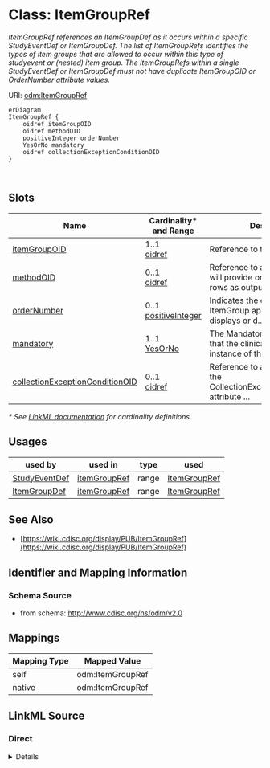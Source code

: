 # Class: ItemGroupRef

_ItemGroupRef references an ItemGroupDef as it occurs within a specific StudyEventDef or ItemGroupDef. The list of ItemGroupRefs identifies the types of item groups that are allowed to occur within this type of studyevent or (nested) item group. The ItemGroupRefs within a single StudyEventDef or ItemGroupDef must not have duplicate ItemGroupOID or OrderNumber attribute values._




URI: [odm:ItemGroupRef](http://www.cdisc.org/ns/odm/v2.0/ItemGroupRef)


```mermaid
erDiagram
ItemGroupRef {
    oidref itemGroupOID  
    oidref methodOID  
    positiveInteger orderNumber  
    YesOrNo mandatory  
    oidref collectionExceptionConditionOID  
}



```



<!-- no inheritance hierarchy -->


## Slots

| Name | Cardinality* and Range | Description | Inheritance |
| ---  | --- | --- | --- |
| [itemGroupOID](itemGroupOID.md) | 1..1 <br/> [oidref](oidref.md) | Reference to the ItemGroupDef . | direct |
| [methodOID](methodOID.md) | 0..1 <br/> [oidref](oidref.md) | Reference to a MethodDef that will provide one or more data rows as output. T... | direct |
| [orderNumber](orderNumber.md) | 0..1 <br/> [positiveInteger](positiveInteger.md) | Indicates the order in which this ItemGroup appears in Metadata displays or d... | direct |
| [mandatory](mandatory.md) | 1..1 <br/> [YesOrNo](YesOrNo.md) | The Mandatory flag indicates that the clinical data for an instance of the co... | direct |
| [collectionExceptionConditionOID](collectionExceptionConditionOID.md) | 0..1 <br/> [oidref](oidref.md) | Reference to a ConditionDef If the CollectionExceptionConditionOID attribute ... | direct |

_* See [LinkML documentation](https://linkml.io/linkml/schemas/slots.html#slot-cardinality) for cardinality definitions._




## Usages

| used by | used in | type | used |
| ---  | --- | --- | --- |
| [StudyEventDef](StudyEventDef.md) | [itemGroupRef](itemGroupRef.md) | range | [ItemGroupRef](ItemGroupRef.md) |
| [ItemGroupDef](ItemGroupDef.md) | [itemGroupRef](itemGroupRef.md) | range | [ItemGroupRef](ItemGroupRef.md) |






## See Also

* [https://wiki.cdisc.org/display/PUB/ItemGroupRef](https://wiki.cdisc.org/display/PUB/ItemGroupRef)

## Identifier and Mapping Information







### Schema Source


* from schema: http://www.cdisc.org/ns/odm/v2.0





## Mappings

| Mapping Type | Mapped Value |
| ---  | ---  |
| self | odm:ItemGroupRef |
| native | odm:ItemGroupRef |





## LinkML Source

<!-- TODO: investigate https://stackoverflow.com/questions/37606292/how-to-create-tabbed-code-blocks-in-mkdocs-or-sphinx -->

### Direct

<details>
```yaml
name: ItemGroupRef
description: ItemGroupRef references an ItemGroupDef as it occurs within a specific
  StudyEventDef or ItemGroupDef. The list of ItemGroupRefs identifies the types of
  item groups that are allowed to occur within this type of studyevent or (nested)
  item group. The ItemGroupRefs within a single StudyEventDef or ItemGroupDef must
  not have duplicate ItemGroupOID or OrderNumber attribute values.
from_schema: http://www.cdisc.org/ns/odm/v2.0
see_also:
- https://wiki.cdisc.org/display/PUB/ItemGroupRef
rank: 1000
slots:
- itemGroupOID
- methodOID
- orderNumber
- mandatory
- collectionExceptionConditionOID
slot_usage:
  itemGroupOID:
    name: itemGroupOID
    description: Reference to the ItemGroupDef .
    comments:
    - 'Required

      range: oidref

      Must match the OID atttribute for an ItemGroupDef in the Study/MetaDataVersion.'
    domain_of:
    - ItemGroupRef
    - SourceItem
    - ItemGroupData
    - KeySet
    range: oidref
    required: true
  methodOID:
    name: methodOID
    description: Reference to a MethodDef that will provide one or more data rows
      as output. The MethodDef is used to prepopulate items
    comments:
    - 'Optional

      range: oidref

      The MethodOID value must match the OID attribute for a MethodDef in this Study/MetaDataVersion.'
    domain_of:
    - ItemGroupRef
    - ItemRef
    - TransitionTimingConstraint
    range: oidref
  orderNumber:
    name: orderNumber
    description: Indicates the order in which this ItemGroup appears in Metadata displays
      or data entry applications. The OrderNumber attribute provides an ordering on
      the ItemGroupDefs (within StudyEventDef or ItemGroupDef) for use whenever a
      list of ItemGroupDefs is presented to a user. Order of execution is preferably
      defined in a workflow (see Section 3.2.2.1.8, WorkflowDef ) but when used without
      a workflow, may be used the define the order in which data entry forms are presented
      in an application UI.
    comments:
    - 'Optional

      range: positiveInteger

      The StudyEventRefs within a StudyEventGroup must not have duplicate OrderNumber
      values'
    domain_of:
    - StudyEventGroupRef
    - StudyEventRef
    - ItemGroupRef
    - ItemRef
    - CodeListItem
    - Parameter
    - ReturnValue
    - StudyEndPointRef
    range: positiveInteger
  mandatory:
    name: mandatory
    description: The Mandatory flag indicates that the clinical data for an instance
      of the containing event or ItemGroup would be incomplete without an instance
      of this type of ItemGroup. ODM clinical data files that are incomplete in this
      sense may be considered incomplete for study review and analysis purposes.
    comments:
    - 'Required

      enum values: (Yes | No)

      When the value is Yes, the data for each subject in the study must include a
      StudyEventData element with this StudyEventOID.'
    domain_of:
    - StudyEventGroupRef
    - StudyEventRef
    - ItemGroupRef
    - ItemRef
    range: YesOrNo
    required: true
  collectionExceptionConditionOID:
    name: collectionExceptionConditionOID
    description: Reference to a ConditionDef If the CollectionExceptionConditionOID
      attribute is provided, the ConditionDef it references describes the circumstances
      under which data for this ItemGroup should not be collected.
    comments:
    - 'Optional

      range: oidref

      The CollectionExceptionConditionOID value must match the OID attribute for a
      ConditionDef in this Study/MetaDataVersion'
    domain_of:
    - StudyEventGroupRef
    - StudyEventRef
    - ItemGroupRef
    - ItemRef
    range: oidref
class_uri: odm:ItemGroupRef

```
</details>

### Induced

<details>
```yaml
name: ItemGroupRef
description: ItemGroupRef references an ItemGroupDef as it occurs within a specific
  StudyEventDef or ItemGroupDef. The list of ItemGroupRefs identifies the types of
  item groups that are allowed to occur within this type of studyevent or (nested)
  item group. The ItemGroupRefs within a single StudyEventDef or ItemGroupDef must
  not have duplicate ItemGroupOID or OrderNumber attribute values.
from_schema: http://www.cdisc.org/ns/odm/v2.0
see_also:
- https://wiki.cdisc.org/display/PUB/ItemGroupRef
rank: 1000
slot_usage:
  itemGroupOID:
    name: itemGroupOID
    description: Reference to the ItemGroupDef .
    comments:
    - 'Required

      range: oidref

      Must match the OID atttribute for an ItemGroupDef in the Study/MetaDataVersion.'
    domain_of:
    - ItemGroupRef
    - SourceItem
    - ItemGroupData
    - KeySet
    range: oidref
    required: true
  methodOID:
    name: methodOID
    description: Reference to a MethodDef that will provide one or more data rows
      as output. The MethodDef is used to prepopulate items
    comments:
    - 'Optional

      range: oidref

      The MethodOID value must match the OID attribute for a MethodDef in this Study/MetaDataVersion.'
    domain_of:
    - ItemGroupRef
    - ItemRef
    - TransitionTimingConstraint
    range: oidref
  orderNumber:
    name: orderNumber
    description: Indicates the order in which this ItemGroup appears in Metadata displays
      or data entry applications. The OrderNumber attribute provides an ordering on
      the ItemGroupDefs (within StudyEventDef or ItemGroupDef) for use whenever a
      list of ItemGroupDefs is presented to a user. Order of execution is preferably
      defined in a workflow (see Section 3.2.2.1.8, WorkflowDef ) but when used without
      a workflow, may be used the define the order in which data entry forms are presented
      in an application UI.
    comments:
    - 'Optional

      range: positiveInteger

      The StudyEventRefs within a StudyEventGroup must not have duplicate OrderNumber
      values'
    domain_of:
    - StudyEventGroupRef
    - StudyEventRef
    - ItemGroupRef
    - ItemRef
    - CodeListItem
    - Parameter
    - ReturnValue
    - StudyEndPointRef
    range: positiveInteger
  mandatory:
    name: mandatory
    description: The Mandatory flag indicates that the clinical data for an instance
      of the containing event or ItemGroup would be incomplete without an instance
      of this type of ItemGroup. ODM clinical data files that are incomplete in this
      sense may be considered incomplete for study review and analysis purposes.
    comments:
    - 'Required

      enum values: (Yes | No)

      When the value is Yes, the data for each subject in the study must include a
      StudyEventData element with this StudyEventOID.'
    domain_of:
    - StudyEventGroupRef
    - StudyEventRef
    - ItemGroupRef
    - ItemRef
    range: YesOrNo
    required: true
  collectionExceptionConditionOID:
    name: collectionExceptionConditionOID
    description: Reference to a ConditionDef If the CollectionExceptionConditionOID
      attribute is provided, the ConditionDef it references describes the circumstances
      under which data for this ItemGroup should not be collected.
    comments:
    - 'Optional

      range: oidref

      The CollectionExceptionConditionOID value must match the OID attribute for a
      ConditionDef in this Study/MetaDataVersion'
    domain_of:
    - StudyEventGroupRef
    - StudyEventRef
    - ItemGroupRef
    - ItemRef
    range: oidref
attributes:
  itemGroupOID:
    name: itemGroupOID
    description: Reference to the ItemGroupDef .
    comments:
    - 'Required

      range: oidref

      Must match the OID atttribute for an ItemGroupDef in the Study/MetaDataVersion.'
    from_schema: http://www.cdisc.org/ns/odm/v2.0
    rank: 1000
    alias: itemGroupOID
    owner: ItemGroupRef
    domain_of:
    - ItemGroupRef
    - SourceItem
    - ItemGroupData
    - KeySet
    range: oidref
    required: true
  methodOID:
    name: methodOID
    description: Reference to a MethodDef that will provide one or more data rows
      as output. The MethodDef is used to prepopulate items
    comments:
    - 'Optional

      range: oidref

      The MethodOID value must match the OID attribute for a MethodDef in this Study/MetaDataVersion.'
    from_schema: http://www.cdisc.org/ns/odm/v2.0
    rank: 1000
    alias: methodOID
    owner: ItemGroupRef
    domain_of:
    - ItemGroupRef
    - ItemRef
    - TransitionTimingConstraint
    range: oidref
  orderNumber:
    name: orderNumber
    description: Indicates the order in which this ItemGroup appears in Metadata displays
      or data entry applications. The OrderNumber attribute provides an ordering on
      the ItemGroupDefs (within StudyEventDef or ItemGroupDef) for use whenever a
      list of ItemGroupDefs is presented to a user. Order of execution is preferably
      defined in a workflow (see Section 3.2.2.1.8, WorkflowDef ) but when used without
      a workflow, may be used the define the order in which data entry forms are presented
      in an application UI.
    comments:
    - 'Optional

      range: positiveInteger

      The StudyEventRefs within a StudyEventGroup must not have duplicate OrderNumber
      values'
    from_schema: http://www.cdisc.org/ns/odm/v2.0
    rank: 1000
    alias: orderNumber
    owner: ItemGroupRef
    domain_of:
    - StudyEventGroupRef
    - StudyEventRef
    - ItemGroupRef
    - ItemRef
    - CodeListItem
    - Parameter
    - ReturnValue
    - StudyEndPointRef
    range: positiveInteger
  mandatory:
    name: mandatory
    description: The Mandatory flag indicates that the clinical data for an instance
      of the containing event or ItemGroup would be incomplete without an instance
      of this type of ItemGroup. ODM clinical data files that are incomplete in this
      sense may be considered incomplete for study review and analysis purposes.
    comments:
    - 'Required

      enum values: (Yes | No)

      When the value is Yes, the data for each subject in the study must include a
      StudyEventData element with this StudyEventOID.'
    from_schema: http://www.cdisc.org/ns/odm/v2.0
    rank: 1000
    alias: mandatory
    owner: ItemGroupRef
    domain_of:
    - StudyEventGroupRef
    - StudyEventRef
    - ItemGroupRef
    - ItemRef
    range: YesOrNo
    required: true
  collectionExceptionConditionOID:
    name: collectionExceptionConditionOID
    description: Reference to a ConditionDef If the CollectionExceptionConditionOID
      attribute is provided, the ConditionDef it references describes the circumstances
      under which data for this ItemGroup should not be collected.
    comments:
    - 'Optional

      range: oidref

      The CollectionExceptionConditionOID value must match the OID attribute for a
      ConditionDef in this Study/MetaDataVersion'
    from_schema: http://www.cdisc.org/ns/odm/v2.0
    rank: 1000
    alias: collectionExceptionConditionOID
    owner: ItemGroupRef
    domain_of:
    - StudyEventGroupRef
    - StudyEventRef
    - ItemGroupRef
    - ItemRef
    range: oidref
class_uri: odm:ItemGroupRef

```
</details>